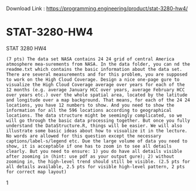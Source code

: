 Download Link : https://programming.engineering/product/stat-3280-hw4/

# STAT-3280-HW4
STAT 3280 HW4


    (7 pts) The data set NASA contains 24 24 grid of central America atmosphere mea-surements from NASA. In the data folder, you can nd the readme.txt which contains the basic information about the data set. There are several measurements and for this problem, you are supposed to work on the High Cloud Coverage. Design a nice one-page gure to visualize the High Cloud Coverage average over years for each of the 12 months (e.g. average January HCC over years, average February HCC over years etc.) over the whole spatial area, located by the latitude and longitude over a map background. That means, for each of the 24 24 locations, you have 12 numbers to show. And you need to show the information for all the 596 locations according to geographical locations. The data structure might be seemingly complicated, so we will go through the basic data processing together. But once you fully understand the DataStructure.R, things will be easier. We will also illustrate some basic ideas about how to visualize it in the lecture. No words are allowed for this question except the necessary captions/label-s/legend etc. Due the large volume of data you need to show, it is acceptable if one has to zoom in to see all details clearly. But you need to ensure: 1) you do have all details visible after zooming in (hint: use pdf as your output gure); 2) without zooming in, the high-level trend should still be visible. (2.5 pts for all details available, 2.5 pts for visible high-level pattern, 2 pts for correct map layout)

1
